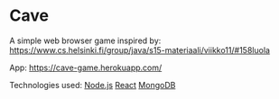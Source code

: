 # Cave

A simple web browser game inspired by: https://www.cs.helsinki.fi/group/java/s15-materiaali/viikko11/#158luola

App: https://cave-game.herokuapp.com/

Technologies used:
[Node.js](https://nodejs.org/en/)
[React](https://reactjs.org/)
[MongoDB](https://www.mongodb.com/)

